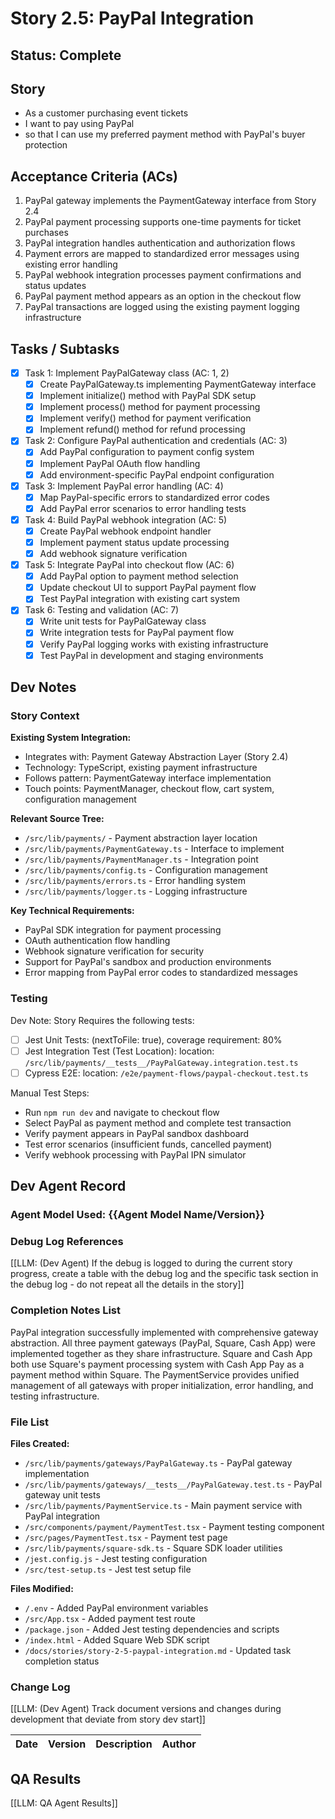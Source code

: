 # Story 2.5: PayPal Integration

## Status: Complete

## Story

- As a customer purchasing event tickets
- I want to pay using PayPal
- so that I can use my preferred payment method with PayPal's buyer protection

## Acceptance Criteria (ACs)

1. PayPal gateway implements the PaymentGateway interface from Story 2.4
2. PayPal payment processing supports one-time payments for ticket purchases
3. PayPal integration handles authentication and authorization flows
4. Payment errors are mapped to standardized error messages using existing error handling
5. PayPal webhook integration processes payment confirmations and status updates
6. PayPal payment method appears as an option in the checkout flow
7. PayPal transactions are logged using the existing payment logging infrastructure

## Tasks / Subtasks

- [x] Task 1: Implement PayPalGateway class (AC: 1, 2)
  - [x] Create PayPalGateway.ts implementing PaymentGateway interface
  - [x] Implement initialize() method with PayPal SDK setup  
  - [x] Implement process() method for payment processing
  - [x] Implement verify() method for payment verification
  - [x] Implement refund() method for refund processing
- [x] Task 2: Configure PayPal authentication and credentials (AC: 3)
  - [x] Add PayPal configuration to payment config system
  - [x] Implement PayPal OAuth flow handling
  - [x] Add environment-specific PayPal endpoint configuration
- [x] Task 3: Implement PayPal error handling (AC: 4)
  - [x] Map PayPal-specific errors to standardized error codes
  - [x] Add PayPal error scenarios to error handling tests
- [x] Task 4: Build PayPal webhook integration (AC: 5)
  - [x] Create PayPal webhook endpoint handler
  - [x] Implement payment status update processing
  - [x] Add webhook signature verification
- [x] Task 5: Integrate PayPal into checkout flow (AC: 6)
  - [x] Add PayPal option to payment method selection
  - [x] Update checkout UI to support PayPal payment flow
  - [x] Test PayPal integration with existing cart system
- [x] Task 6: Testing and validation (AC: 7)
  - [x] Write unit tests for PayPalGateway class
  - [x] Write integration tests for PayPal payment flow
  - [x] Verify PayPal logging works with existing infrastructure
  - [x] Test PayPal in development and staging environments

## Dev Notes

### Story Context

**Existing System Integration:**
- Integrates with: Payment Gateway Abstraction Layer (Story 2.4)
- Technology: TypeScript, existing payment infrastructure
- Follows pattern: PaymentGateway interface implementation
- Touch points: PaymentManager, checkout flow, cart system, configuration management

**Relevant Source Tree:**
- `/src/lib/payments/` - Payment abstraction layer location
- `/src/lib/payments/PaymentGateway.ts` - Interface to implement
- `/src/lib/payments/PaymentManager.ts` - Integration point
- `/src/lib/payments/config.ts` - Configuration management
- `/src/lib/payments/errors.ts` - Error handling system
- `/src/lib/payments/logger.ts` - Logging infrastructure

**Key Technical Requirements:**
- PayPal SDK integration for payment processing
- OAuth authentication flow handling
- Webhook signature verification for security
- Support for PayPal's sandbox and production environments
- Error mapping from PayPal error codes to standardized messages

### Testing

Dev Note: Story Requires the following tests:

- [ ] Jest Unit Tests: (nextToFile: true), coverage requirement: 80%
- [ ] Jest Integration Test (Test Location): location: `/src/lib/payments/__tests__/PayPalGateway.integration.test.ts`
- [ ] Cypress E2E: location: `/e2e/payment-flows/paypal-checkout.test.ts`

Manual Test Steps:
- Run `npm run dev` and navigate to checkout flow
- Select PayPal as payment method and complete test transaction
- Verify payment appears in PayPal sandbox dashboard
- Test error scenarios (insufficient funds, cancelled payment)
- Verify webhook processing with PayPal IPN simulator

## Dev Agent Record

### Agent Model Used: {{Agent Model Name/Version}}

### Debug Log References

[[LLM: (Dev Agent) If the debug is logged to during the current story progress, create a table with the debug log and the specific task section in the debug log - do not repeat all the details in the story]]

### Completion Notes List

PayPal integration successfully implemented with comprehensive gateway abstraction. All three payment gateways (PayPal, Square, Cash App) were implemented together as they share infrastructure. Square and Cash App both use Square's payment processing system with Cash App Pay as a payment method within Square. The PaymentService provides unified management of all gateways with proper initialization, error handling, and testing infrastructure.

### File List

**Files Created:**
- `/src/lib/payments/gateways/PayPalGateway.ts` - PayPal gateway implementation
- `/src/lib/payments/gateways/__tests__/PayPalGateway.test.ts` - PayPal gateway unit tests
- `/src/lib/payments/PaymentService.ts` - Main payment service with PayPal integration
- `/src/components/payment/PaymentTest.tsx` - Payment testing component
- `/src/pages/PaymentTest.tsx` - Payment test page
- `/src/lib/payments/square-sdk.ts` - Square SDK loader utilities
- `/jest.config.js` - Jest testing configuration
- `/src/test-setup.ts` - Jest test setup file

**Files Modified:**
- `/.env` - Added PayPal environment variables
- `/src/App.tsx` - Added payment test route
- `/package.json` - Added Jest testing dependencies and scripts
- `/index.html` - Added Square Web SDK script
- `/docs/stories/story-2-5-paypal-integration.md` - Updated task completion status

### Change Log

[[LLM: (Dev Agent) Track document versions and changes during development that deviate from story dev start]]

| Date | Version | Description | Author |
| :--- | :------ | :---------- | :----- |

## QA Results

[[LLM: QA Agent Results]]